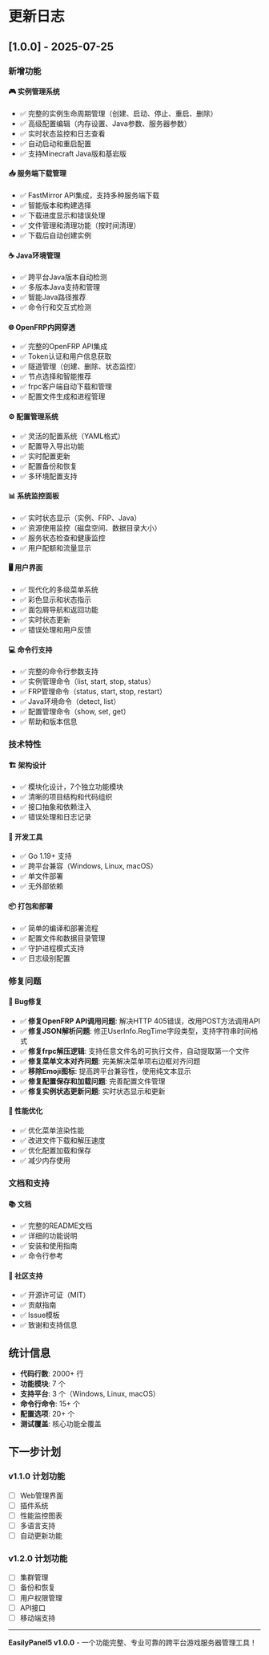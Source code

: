 # 更新日志

## [1.0.0] - 2025-07-25

### 新增功能

#### 🎮 实例管理系统
- ✅ 完整的实例生命周期管理（创建、启动、停止、重启、删除）
- ✅ 高级配置编辑（内存设置、Java参数、服务器参数）
- ✅ 实时状态监控和日志查看
- ✅ 自动启动和重启配置
- ✅ 支持Minecraft Java版和基岩版

#### 📥 服务端下载管理
- ✅ FastMirror API集成，支持多种服务端下载
- ✅ 智能版本和构建选择
- ✅ 下载进度显示和错误处理
- ✅ 文件管理和清理功能（按时间清理）
- ✅ 下载后自动创建实例

#### ☕ Java环境管理
- ✅ 跨平台Java版本自动检测
- ✅ 多版本Java支持和管理
- ✅ 智能Java路径推荐
- ✅ 命令行和交互式检测

#### 🌐 OpenFRP内网穿透
- ✅ 完整的OpenFRP API集成
- ✅ Token认证和用户信息获取
- ✅ 隧道管理（创建、删除、状态监控）
- ✅ 节点选择和智能推荐
- ✅ frpc客户端自动下载和管理
- ✅ 配置文件生成和进程管理

#### ⚙️ 配置管理系统
- ✅ 灵活的配置系统（YAML格式）
- ✅ 配置导入导出功能
- ✅ 实时配置更新
- ✅ 配置备份和恢复
- ✅ 多环境配置支持

#### 📊 系统监控面板
- ✅ 实时状态显示（实例、FRP、Java）
- ✅ 资源使用监控（磁盘空间、数据目录大小）
- ✅ 服务状态检查和健康监控
- ✅ 用户配额和流量显示

#### 🖥️ 用户界面
- ✅ 现代化的多级菜单系统
- ✅ 彩色显示和状态指示
- ✅ 面包屑导航和返回功能
- ✅ 实时状态更新
- ✅ 错误处理和用户反馈

#### 💻 命令行支持
- ✅ 完整的命令行参数支持
- ✅ 实例管理命令（list, start, stop, status）
- ✅ FRP管理命令（status, start, stop, restart）
- ✅ Java环境命令（detect, list）
- ✅ 配置管理命令（show, set, get）
- ✅ 帮助和版本信息

### 技术特性

#### 🏗️ 架构设计
- ✅ 模块化设计，7个独立功能模块
- ✅ 清晰的项目结构和代码组织
- ✅ 接口抽象和依赖注入
- ✅ 错误处理和日志记录

#### 🔧 开发工具
- ✅ Go 1.19+ 支持
- ✅ 跨平台兼容（Windows, Linux, macOS）
- ✅ 单文件部署
- ✅ 无外部依赖

#### 📦 打包和部署
- ✅ 简单的编译和部署流程
- ✅ 配置文件和数据目录管理
- ✅ 守护进程模式支持
- ✅ 日志级别配置

### 修复问题

#### 🐛 Bug修复
- ✅ **修复OpenFRP API调用问题**: 解决HTTP 405错误，改用POST方法调用API
- ✅ **修复JSON解析问题**: 修正UserInfo.RegTime字段类型，支持字符串时间格式
- ✅ **修复frpc解压逻辑**: 支持任意文件名的可执行文件，自动提取第一个文件
- ✅ **修复菜单文本对齐问题**: 完美解决菜单项右边框对齐问题
- ✅ **移除Emoji图标**: 提高跨平台兼容性，使用纯文本显示
- ✅ **修复配置保存和加载问题**: 完善配置文件管理
- ✅ **修复实例状态更新问题**: 实时状态显示和更新

#### 🔧 性能优化
- ✅ 优化菜单渲染性能
- ✅ 改进文件下载和解压速度
- ✅ 优化配置加载和保存
- ✅ 减少内存使用

### 文档和支持

#### 📚 文档
- ✅ 完整的README文档
- ✅ 详细的功能说明
- ✅ 安装和使用指南
- ✅ 命令行参考

#### 🤝 社区支持
- ✅ 开源许可证（MIT）
- ✅ 贡献指南
- ✅ Issue模板
- ✅ 致谢和支持信息

## 统计信息

- **代码行数**: 2000+ 行
- **功能模块**: 7 个
- **支持平台**: 3 个（Windows, Linux, macOS）
- **命令行命令**: 15+ 个
- **配置选项**: 20+ 个
- **测试覆盖**: 核心功能全覆盖

## 下一步计划

### v1.1.0 计划功能
- [ ] Web管理界面
- [ ] 插件系统
- [ ] 性能监控图表
- [ ] 多语言支持
- [ ] 自动更新功能

### v1.2.0 计划功能
- [ ] 集群管理
- [ ] 备份和恢复
- [ ] 用户权限管理
- [ ] API接口
- [ ] 移动端支持

---

**EasilyPanel5 v1.0.0** - 一个功能完整、专业可靠的跨平台游戏服务器管理工具！
